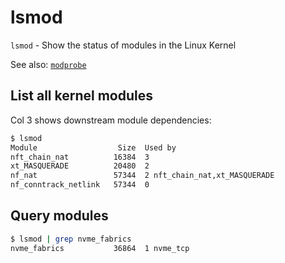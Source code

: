 # lsmod

`lsmod` - Show the status of modules in the Linux Kernel

See also: [`modprobe`](modprobe.md)

## List all kernel modules
Col 3 shows downstream module dependencies:
```bash
$ lsmod
Module                  Size  Used by
nft_chain_nat          16384  3
xt_MASQUERADE          20480  2
nf_nat                 57344  2 nft_chain_nat,xt_MASQUERADE
nf_conntrack_netlink   57344  0
```

## Query modules
```bash
$ lsmod | grep nvme_fabrics
nvme_fabrics           36864  1 nvme_tcp
```
